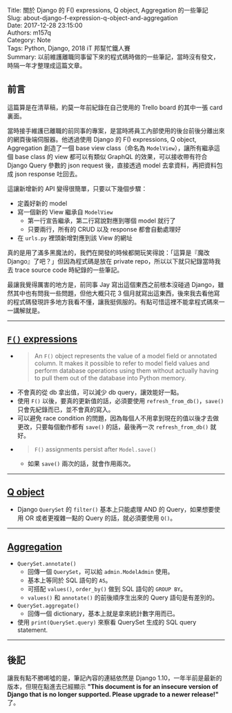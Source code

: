 Title: 關於 Django 的 F() expressions, Q object, Aggregation 的一些筆記  
Slug: about-django-f-expression-q-object-and-aggregation  
Date: 2017-12-28 23:15:00  
Authors: m157q  
Category: Note  
Tags: Python, Django, 2018 iT 邦幫忙鐵人賽  
Summary: 以前維護離職同事留下來的程式碼時做的一些筆記，當時沒有發文，時隔一年才整理成這篇文章。  
  
  
## 前言  
  
這篇算是在清草稿，約莫一年前紀錄在自己使用的 Trello board 的其中一張 card 裏面。  
  
當時接手維護已離職的前同事的專案，是當時將員工內部使用的後台前後分離出來的網頁後端伺服器。他透過使用 Django 的 F() expressions, Q object, Aggregation 創造了一個 base view class（命名為 `ModelView`），讓所有繼承這個 base class 的 view 都可以有類似 GraphQL 的效果，可以接收帶有符合 Django Query 參數的 json request 後，直接透過 model 去拿資料，再把資料包成 json response 吐回去。  
  
這讓新增新的 API 變得很簡單，只要以下幾個步驟：  
  
+ 定義好新的 model  
+ 寫一個新的 View 繼承自 `ModelView`  
    + 第一行宣告繼承，第二行寫說對應到哪個 model 就行了  
    + 只要兩行，所有的 CRUD 以及 response 都會自動處理好  
+ 在 `urls.py` 裡頭新增對應到該 View 的網址  
  
真的是用了滿多黑魔法的，我們在開發的時候都開玩笑得說：「這算是『魔改 Django』了吧？」但因為程式碼是放在 private repo，所以以下就只紀錄當時我去 trace source code 時紀錄的一些筆記。  
  
最讓我覺得厲害的地方是，前同事 Jay 寫出這個東西之前根本沒碰過 Django，雖然其中也有問我一些問題，但他大概只花 3 個月就寫出這東西，後來我去看他寫的程式碼發現許多地方我看不懂，讓我挺佩服的。有點可惜這裡不能拿程式碼來一一講解就是。  
  
---  
  
## [`F()` expressions](https://docs.djangoproject.com/en/1.10/ref/models/expressions/#f-expressions)  
  
+ > An `F()` object represents the value of a model field or annotated column. It makes it possible to refer to model field values and perform database operations using them without actually having to pull them out of the database into Python memory.  
+ 不會真的從 db 拿出值，可以減少 db query，讓效能好一點。  
+ 使用 `F()` 以後，要真的更新值的話，必須要使用 `refresh_from_db()`，`save()` 只會先紀錄而已，並不會真的寫入。  
+ 可以避免 race condition 的問題，因為每個人不用拿到現在的值以後才去做更改，只要每個動作都有 `save()` 的話，最後再一次 `refresh_from_db()` 就好。  
+ > `F()` assignments persist after `Model.save()`  
    + 如果 `save()` 兩次的話，就會作用兩次。  
  
---  
  
## [Q object](https://docs.djangoproject.com/en/1.10/topics/db/queries/#complex-lookups-with-q)  
+ Django `QuerySet` 的 `filter()` 基本上只能處理 AND 的 Query，如果想要使用 OR 或者更複雜一點的 Query 的話，就必須要使用 `Q()`。  
  
---  
  
## [Aggregation](https://docs.djangoproject.com/en/1.10/topics/db/aggregation/)  
  
+ `QuerySet.annotate()`  
    + 回傳一個 `QuerySet`，可以給 `admin.ModelAdmin` 使用。  
    + 基本上等同於 SQL 語句的 `AS`。  
    + 可搭配 `values()`, `order_by()` 做到 SQL 語句的 `GROUP BY`。  
    + `values()` 和 `annotate()` 的前後順序生出來的 Query 語句是有差別的。  
+ `QuerySet.aggregate()`  
    + 回傳一個 dictionary，基本上就是拿來統計數字用而已。  
+ 使用 `print(QuerySet.query)` 來察看 QuerySet 生成的 SQL query statement.  
  
---  
  
## 後記  
  
讓我有點不勝唏噓的是，筆記內容的連結依然是 Django 1.10，一年半前是最新的版本，但現在點進去已經顯示 **"This document is for an insecure version of Django that is no longer supported. Please upgrade to a newer release!"** 了。  
